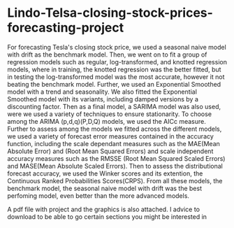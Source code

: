 # Lindo-Telsa-closing-stock-prices-forecasting-project
For forecasting Tesla's closing stock price, we used a seasonal naive model with drift as the benchmark model. Then, we went on to fit a group of regression models such as regular, log-transformed, and knotted regression models, where in training, the knotted regression was the better fitted, but in testing the log-transformed model was the most accurate, however it not beating the benchmark model. Further, we used an Exponential Smoothed model with a trend and seasonality. We also fitted the Exponential Smoothed model with its variants, including damped versions by a discounting factor. Then as a final model, a SARIMA model was also used, were we used a variety of techniques to ensure stationarity. To choose among the ARIMA (p,d,q)(P,D,Q) models, we used the AICc measure. Further to assess among the models we fitted across the different models, we used a variety of forecast error measures contained in the accuracy function, including the scale dependant measures such as the MAE(Mean Absolute Error) and (Root Mean Squared Errors) and scale independent accuracy measures such as the RMSSE (Root Mean Squared Scaled Errors) and MASE(Mean Absolute Scaled Errors). Then to assess the distributional forecast accuracy, we used the Winker scores and its extention, the Continuous Ranked Probabilities Scores(CRPS). From all these models, the benchmark model, the seasonal naive model with drift was the best perfoming model, even better than the more advanced models.

A pdf file with project and the graphics is also attached. I advice to download to be able to go certain sections you might be interested in

